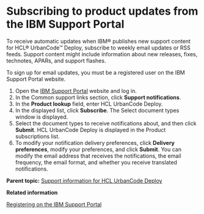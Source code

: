 # Subscribing to product updates from the IBM Support Portal

To receive automatic updates when IBM® publishes new support content for HCL® UrbanCode™ Deploy, subscribe to weekly email updates or RSS feeds. Support content might include information about new releases, fixes, technotes, APARs, and support flashes.

To sign up for email updates, you must be a registered user on the IBM Support Portal website.

1.   Open the [IBM Support Portal](http://www.ibm.com/software/support/) website and log in. 
2.   In the Common support links section, click **Support notifications**. 
3.   In the **Product lookup** field, enter HCL UrbanCode Deploy. 
4.   In the displayed list, click **Subscribe**. The Select document types window is displayed.
5.   Select the document types to receive notifications about, and then click **Submit**. HCL UrbanCode Deploy is displayed in the Product subscriptions list.
6.   To modify your notification delivery preferences, click **Delivery preferences**, modify your preferences, and click **Submit**. You can modify the email address that receives the notifications, the email frequency, the email format, and whether you receive translated notifications.

**Parent topic:** [Support information for HCL UrbanCode Deploy](../topics/c_latest_technote_ucd.md)

**Related information**  


[Registering on the IBM Support Portal](t_register_user.md)

